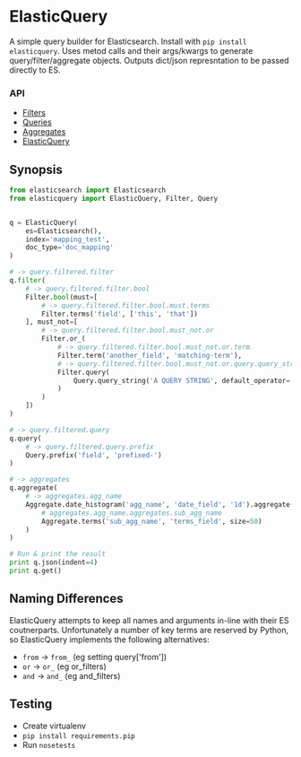 # ElasticQuery

A simple query builder for Elasticsearch. Install with `pip install elasticquery`. Uses metod calls and their args/kwargs to generate query/filter/aggregate objects. Outputs dict/json represntation to be passed directly to ES.

### API

+ [Filters](./docs/filters.md)
+ [Queries](./docs/queries.md)
+ [Aggregates](./docs/aggregates.md)
+ [ElasticQuery](./docs/elasticquery.md)


## Synopsis

```py
from elasticsearch import Elasticsearch
from elasticquery import ElasticQuery, Filter, Query


q = ElasticQuery(
    es=Elasticsearch(),
    index='mapping_test',
    doc_type='doc_mapping'
)

# -> query.filtered.filter
q.filter(
    # -> query.filtered.filter.bool
    Filter.bool(must=[
        # -> query.filtered.filter.bool.must.terms
        Filter.terms('field', ['this', 'that'])
    ], must_not=[
        # -> query.filtered.filter.bool.must_not.or
        Filter.or_(
            # -> query.filtered.filter.bool.must_not.or.term
            Filter.term('another_field', 'matching-term'),
            # -> query.filtered.filter.bool.must_not.or.query.query_string
            Filter.query(
                Query.query_string('A QUERY STRING', default_operator='OR')
            )
        )
    ])
)

# -> query.filtered.query
q.query(
    # -> query.filtered.query.prefix
    Query.prefix('field', 'prefixed-')
)

# -> aggregates
q.aggregate(
    # -> aggregates.agg_name
    Aggregate.date_histogram('agg_name', 'date_field', '1d').aggregate(
        # aggregates.agg_name.aggregates.sub_agg_name
        Aggregate.terms('sub_agg_name', 'terms_field', size=50)
    )
)

# Run & print the result
print q.json(indent=4)
print q.get()
```


## Naming Differences

ElasticQuery attempts to keep all names and arguments in-line with their ES coutnerparts. Unfortunately a number of key terms are reserved by Python, so ElasticQuery implements the following alternatives:

+ `from` -> `from_` (eg setting query['from'])
+ `or` -> `or_` (eg or_filters)
+ `and` -> `and_` (eg and_filters)


## Testing

+ Create virtualenv
+ `pip install requirements.pip`
+ Run `nosetests`
